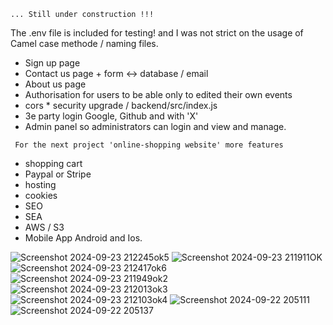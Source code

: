 ```... Still under construction !!!```


The .env file is included for testing! and I was not strict on the usage of Camel case methode / naming files.

- Sign up    page
- Contact us page  + form <-> database / email
- About us   page
- Authorisation for users to be able only to edited their own events
- cors    *       security upgrade / backend/src/index.js
- 3e party login Google, Github and with 'X'
- Admin panel so administrators can login and view and manage.




``` For the next project 'online-shopping website' more features```

- shopping cart 
- Paypal or Stripe
- hosting
- cookies
- SEO
- SEA
- AWS / S3
- Mobile App Android and Ios.

![Screenshot 2024-09-23 212245ok5](https://github.com/user-attachments/assets/f6981450-1037-4a1b-8cc6-88a5ff741a86)
![Screenshot 2024-09-23 211911OK](https://github.com/user-attachments/assets/9b3e9e69-b474-4888-b7df-55bf495da63c)
![Screenshot 2024-09-23 212417ok6](https://github.com/user-attachments/assets/e713e85b-09d2-458c-86bd-d5490739c0ce)
![Screenshot 2024-09-23 211949ok2](https://github.com/user-attachments/assets/55d6a419-4f0e-45ec-a911-376ec90a1161)
![Screenshot 2024-09-23 212013ok3](https://github.com/user-attachments/assets/df649c5e-07e4-43a7-b070-576d76da180a)
![Screenshot 2024-09-23 212103ok4](https://github.com/user-attachments/assets/31eee748-efff-4508-a3b2-bdfee5e72f58)
![Screenshot 2024-09-22 205111](https://github.com/user-attachments/assets/3f083618-6d34-4d8a-a100-578505e2ca22)
![Screenshot 2024-09-22 205137](https://github.com/user-attachments/assets/8fd1c129-a691-4f9d-807e-ac5c4c5213fb)
